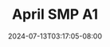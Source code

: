 --- 
title: "April SMP A1"
description: "video bokeh April SMP A1 dood durasi panjang  "
date: 2024-07-13T03:17:05-08:00
file_code: "3g0ijvrozuuu"
draft: false
cover: "ivxx9sn94od71v1u.jpg"
tags: ["April", "SMP", "bokep-indo", "bokep-viral", "bokep-ig"]
length: 60
fld_id: "1484140"
foldername: "April SMP"
categories: ["April SMP"]
views: 0
---